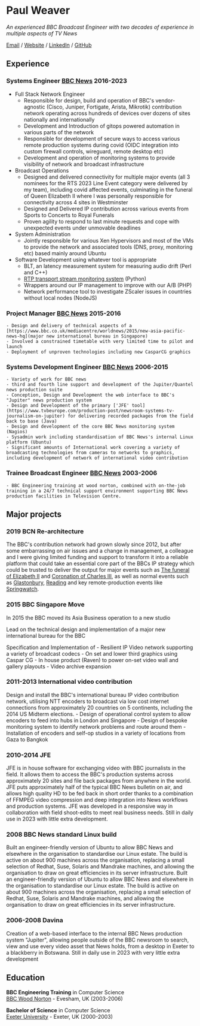 # Paul Weaver

_An experienced BBC Broadcast Engineer with two decades of experience in multiple aspects of TV News_

[Email](mailto:paul@zpjw.net) / [Website](https://newweaver.com/) / [LinkedIn](https://www.linkedin.com/in/pauljamesweaver/) / [GitHub](https://github.com/isostatic/) 

## Experience

### Systems Engineer [BBC News](https://news.bbc.co.uk) 2016-2023

  - Full Stack Network Engineer
    - Responsible for design, build and operation of BBC's vendor-agnostic (Cisco, Juniper, Fortigate, Arista, Mikrotik) contribution network operating across hundreds of devices over dozens of sites nationally and internationally
    - Development and Introduction of gitops powered automation in various parts of the network
    - Responsible for development of secure ways to access various remote production systems during covid (OIDC integration into custom firewall controls, wireguard, remote desktop etc)
    - Development and operation of monitoring systems to provide visibility of network and broadcast infrastructure
  - Broadcast Operations
    - Designed and delivered connectivity for multiple major events (all 3 nominees for the RTS 2023 Line Event category were delivered by my team), including covid affected events, culminating in the funeral of Queen Elizabeth II where I was personally responsible for connectivity across 4 sites in Westminster
    - Designed and Delivered IP contribution across various events from Sports to Concerts to Royal Funerals
    - Proven agility to respond to last minute requests and cope with unexpected events under unmovable deadlines
  - System Administration
    - Jointly responsible for various Xen Hypervisors and most of the VMs to provide the network and associated tools (DNS, proxy, monitoring etc) based mainly around Ubuntu
  - Software Development using whatever tool is appropriate
    - BLT, an latency measurement system for measuring audio drift (Perl and C++)
    - [RTP transport stream monitoring system](https://github.com/isostatic/rtp_reader) (Python)
    - Wrappers around our IP management to improve with our A/B (PHP)
    - Network performance tool to investigate ZScaler issues in countries without local nodes (NodeJS)

### Project Manager [BBC News](https://news.bbc.co.uk) 2015-2016

    - Design and delivery of technical aspects of a [https://www.bbc.co.uk/mediacentre/worldnews/2015/new-asia-pacific-news-hq](major new international bureau in Singapore)
    - Involved a constrained timetable with very limited time to pilot and launch
    - Deployment of unproven technologies including new CasparCG graphics

### Systems Development Engineer [BBC News](https://news.bbc.co.uk) 2006-2015

    - Variety of work for BBC news
    - third and fourth line support and development of the Jupiter/Quantel news production suite 
    - Conception, Design and Development the web interface to BBC's "Jupiter" news production system
    - Design and Development of the primary ['JFE' tool](https://www.tvbeurope.com/production-post/newsroom-systems-tv-journalism-on-jupiter) for delivering recorded packages from the field back to base (Java)
    - Design and development of the core BBC News monitoring system (Nagios)
    - Sysadmin work including standardisation of BBC News's internal Linux platform (Ubuntu)
    - Significant amounts of International work covering a variety of broadcasting technologies from cameras to networks to graphics, including development of network of international video contribution

### Trainee Broadcast Engineer [BBC News](https://news.bbc.co.uk) 2003-2006
    - BBC Engineering training at wood norton, combined with on-the-job training in a 24/7 technical support environment supporting BBC News production facilities in Television Centre.

## Major projects

### 2019 BCN Re-architecture
The BBC's contribution network had grown slowly since 2012, but after some embarrassing on air issues and a change in management, a colleague and I were giving limited funding and support to transform it into a reliable platform that could take an essential core part of the BBCs IP strategy which could be trusted to deliver the output for major events such as [The funeral of Elizabeth II](https://en.wikipedia.org/wiki/Death_and_state_funeral_of_Elizabeth_II) and [Coronation of Charles III](https://en.wikipedia.org/wiki/Coronation_of_Charles_III_and_Camilla), as well as normal events such as [Glastonbury](https://en.wikipedia.org/wiki/Glastonbury_Festival), [Reading](https://en.wikipedia.org/wiki/Reading_and_Leeds_Festivals) and key remote-production events like [Springwatch](https://en.wikipedia.org/wiki/Springwatch). 

### 2015 BBC Singapore Move
In 2015 the BBC moved its Asia Business operation to a new studio

Lead on the technical design and implementation of a major new international bureau for the BBC

Specification and Implementation of
    - Resilient IP Video network supporting a variety of broadcast codecs
    - On set and lower third graphics using Caspar CG
    - In house product (Raven) to power on-set video wall and gallery playouts
    - Video archive expansion

### 2011-2013 International video contribution
Design and install the BBC's international bureau IP video contribution network, utilising NTT encoders to broadcast via low cost internet connections from approximately 20 countries on 5 continents, including the 2014 US Midterm elections.
    - Design of operational control system to allow encoders to feed into hubs in London and Singapore
    - Design of bespoke monitoring system to identify network problems and route around them
    - Installation of encoders and self-op studios in a variety of locations from Gaza to Bangkok

### 2010-2014 JFE
JFE is in house software for exchanging video with BBC journalists in the field. It allows them to access the BBC's production systems across approximately 20 sites and file back packages from anywhere in the world. JFE puts approximately half of the typical BBC News bulletin on air, and allows high quality HD to be fed back in short order thanks to a combination of FFMPEG video compression and deep integration into News workflows and production systems. JFE was developed in a responsive way in collaboration with field shoot-edits to meet real business needs. Still in daily use in 2023 with little extra development.

### 2008 BBC News standard Linux build
Built an engineer-friendly version of Ubuntu to allow BBC News and elsewhere in the organisation to standardise our Linux estate. The build is active on about 900 machines across the organisation, replacing a small selection of Redhat, Suse, Solaris and Mandrake machines, and allowing the organisation to draw on great efficiencies in its server infrastructure. Built an engineer-friendly version of Ubuntu to allow BBC News and elsewhere in the organisation to standardise our Linux estate. The build is active on about 900 machines across the organisation, replacing a small selection of Redhat, Suse, Solaris and Mandrake machines, and allowing the organisation to draw on great efficiencies in its server infrastructure. 

### 2006-2008 Davina
Creation of a web-based interface to the internal BBC News production system "Jupiter", allowing people outside of the BBC newsroom to search, view and use every video asset that News holds, from a desktop in Exeter to a blackberry in Botswana. Still in daily use in 2023 with very little extra development

## Education

**BBC Engineering Training** in Computer Science<br>
[BBC Wood Norton](https://www.bbc.co.uk/academy) - Evesham, UK (2003-2006)

**Bachelor of Science** in Computer Science<br>
[Exeter University](https://www.exeter.ac.uk/) - Exeter, UK (2000-2003)
